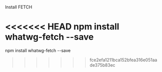 
Install FETCH

<<<<<<< HEAD
npm install whatwg-fetch --save
=======
npm install whatwg-fetch --save
>>>>>>> fce2efa1211bca152bfea316e051aade375b83ec
